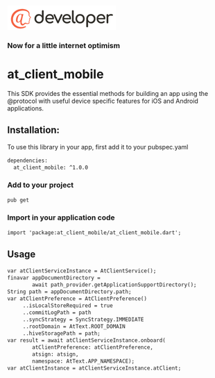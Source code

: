 ![image alt <](../.github/@developersmall.png) 
### Now for a little internet optimism

# at_client_mobile
This SDK provides the essential methods for building an app using the @protocol
with useful device specific features for iOS and Android applications.

## Installation:
To use this library in your app, first add it to your pubspec.yaml
```  
dependencies:
  at_client_mobile: ^1.0.0
```
### Add to your project 
```
pub get 
```
### Import in your application code
```
import 'package:at_client_mobile/at_client_mobile.dart';
```
## Usage
```
var atClientServiceInstance = AtClientService();
finavar appDocumentDirectory =
        await path_provider.getApplicationSupportDirectory();
String path = appDocumentDirectory.path;
var atClientPreference = AtClientPreference()
     ..isLocalStoreRequired = true
     ..commitLogPath = path
     ..syncStrategy = SyncStrategy.IMMEDIATE
     ..rootDomain = AtText.ROOT_DOMAIN
     ..hiveStoragePath = path;
var result = await atClientServiceInstance.onboard(
        atClientPreference: atClientPreference,
        atsign: atsign,
        namespace: AtText.APP_NAMESPACE);
var atClientInstance = atClientServiceInstance.atClient;
```